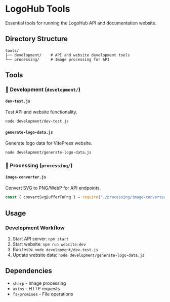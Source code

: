 # LogoHub Tools

Essential tools for running the LogoHub API and documentation website.

## Directory Structure

```
tools/
├── development/    # API and website development tools
└── processing/     # Image processing for API
```

## Tools

### 🚀 Development (`development/`)

#### `dev-test.js`

Test API and website functionality.

```bash
node development/dev-test.js
```

#### `generate-logo-data.js`

Generate logo data for VitePress website.

```bash
node development/generate-logo-data.js
```

### 🎨 Processing (`processing/`)

#### `image-converter.js`

Convert SVG to PNG/WebP for API endpoints.

```javascript
const { convertSvgBufferToPng } = require('./processing/image-converter.js');
```

## Usage

### Development Workflow

1. Start API server: `npm start`
2. Start website: `npm run website:dev`
3. Run tests: `node development/dev-test.js`
4. Update website data: `node development/generate-logo-data.js`

## Dependencies

- `sharp` - Image processing
- `axios` - HTTP requests
- `fs/promises` - File operations
